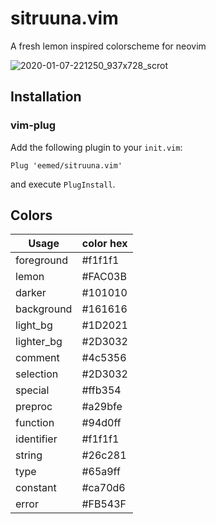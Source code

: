 # sitruuna.vim

A fresh lemon inspired colorscheme for neovim

![2020-01-07-221250_937x728_scrot](https://user-images.githubusercontent.com/30186515/71925977-f302e800-319a-11ea-9c37-244ad7608394.png)

## Installation

### vim-plug

Add the following plugin to your `init.vim`:
```
Plug 'eemed/sitruuna.vim'
```

and execute `PlugInstall`.

## Colors


|   Usage    | color hex |
|    ---     |    ---    |
| foreground |  #f1f1f1  |
|   lemon    |  #FAC03B  |
|   darker   |  #101010  |
| background |  #161616  |
|  light_bg  |  #1D2021  |
| lighter_bg |  #2D3032  |
|  comment   |  #4c5356  |
| selection  |  #2D3032  |
|  special   |  #ffb354  |
|  preproc   |  #a29bfe  |
|  function  |  #94d0ff  |
| identifier |  #f1f1f1  |
|   string   |  #26c281  |
|    type    |  #65a9ff  |
|  constant  |  #ca70d6  |
|   error    |  #FB543F  |
